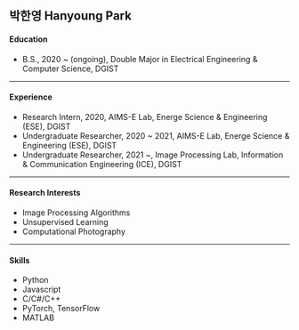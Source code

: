 ## 박한영 Hanyoung Park

#### Education
- B.S., 2020 ~ (ongoing), Double Major in Electrical Engineering & Computer Science, DGIST
---
#### Experience
- Research Intern, 2020, AIMS-E Lab, Energe Science & Engineering (ESE), DGIST
- Undergraduate Researcher, 2020 ~ 2021, AIMS-E Lab, Energe Science & Engineering (ESE), DGIST
- Undergraduate Researcher, 2021 ~, Image Processing Lab, Information & Communication Engineering (ICE), DGIST
---
#### Research Interests
- Image Processing Algorithms
- Unsupervised Learning
- Computational Photography
---
#### Skills
- Python
- Javascript
- C/C#/C++
- PyTorch, TensorFlow
- MATLAB

<!--
**Hanyoung-Park/Hanyoung-Park** is a ✨ _special_ ✨ repository because its `README.md` (this file) appears on your GitHub profile.

Here are some ideas to get you started:

- 🔭 I’m currently working on ...
- 🌱 I’m currently learning ...
- 👯 I’m looking to collaborate on ...
- 🤔 I’m looking for help with ...
- 💬 Ask me about ...
- 📫 How to reach me: ...
- 😄 Pronouns: ...
- ⚡ Fun fact: ...
-->
